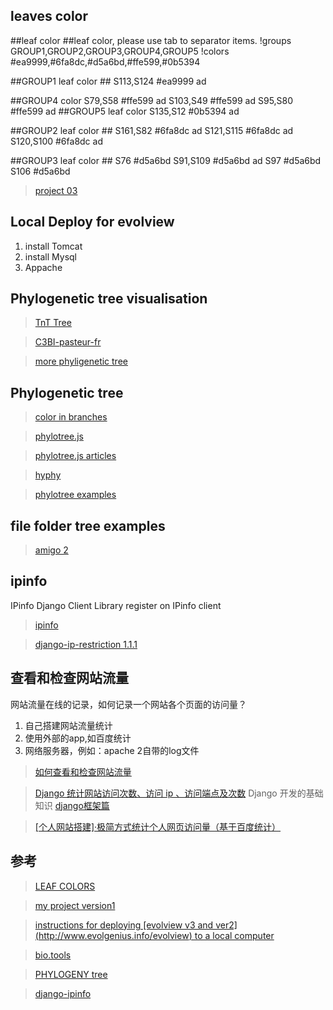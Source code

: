 ## leaves color
##leaf color
##leaf color, please use tab to separator items.
!groups	GROUP1,GROUP2,GROUP3,GROUP4,GROUP5
!colors	#ea9999,#6fa8dc,#d5a6bd,#ffe599,#0b5394

##GROUP1 leaf color ##
S113,S124   #ea9999 ad

##GROUP4 color
S79,S58   #ffe599   ad
S103,S49 #ffe599    ad
S95,S80 #ffe599 ad
##GROUP5 leaf color
S135,S12    #0b5394  ad


##GROUP2 leaf color ##
S161,S82    #6fa8dc ad
S121,S115   #6fa8dc ad
S120,S100   #6fa8dc ad

##GROUP3 leaf color ##
S76 #d5a6bd
S91,S109    #d5a6bd ad
S97	#d5a6bd
S106    #d5a6bd

>[project 03](https://www.evolgenius.info/evolview-v3/#mytrees/teatree/teatree11_03)
## Local Deploy for evolview
1. install Tomcat
2. install Mysql
3. Appache

## Phylogenetic tree visualisation

>[TnT Tree](http://tntvis.github.io/tnt.tree/examples/index.html)

>[C3BI-pasteur-fr](https://github.com/C3BI-pasteur-fr/ngphylogeny-django)

>[more phyligenetic tree](http://www.phyloxml.org/)

## Phylogenetic tree
>[color in branches](https://bl.ocks.org/spond/dbc459acfaa6f134c67d)

>[phylotree.js](https://github.com/veg/phylotree.js)

>[phylotree.js articles](https://bmcbioinformatics.biomedcentral.com/articles/10.1186/s12859-018-2283-2)

>[hyphy](http://hyphy.org/)

>[phylotree examples ](https://bl.ocks.org/spond)

## file folder tree examples
>[amigo 2](http://amigo.geneontology.org/amigo/dd_browse)


## ipinfo
IPinfo Django Client Library
register on IPinfo client

>[ipinfo](https://github.com/ipinfo/django#local-development-and-testing)

>[django-ip-restriction 1.1.1](https://pypi.org/project/django-ip-restriction/)


## 查看和检查网站流量 
网站流量在线的记录，如何记录一个网站各个页面的访问量？

1. 自己搭建网站流量统计
2. 使用外部的app,如百度统计
3. 网络服务器，例如：apache 2自带的log文件
>[如何查看和检查网站流量](https://zhuanlan.zhihu.com/p/380752061)

>[Django 统计网站访问次数、访问 ip 、访问端点及次数](https://blog.csdn.net/Fweiren/article/details/84776962)
Django 开发的基础知识
>[django框架篇 ](https://zhuanlan.zhihu.com/p/484957572)

>[[个人网站搭建]·极简方式统计个人网页访问量（基于百度统计）](https://www.cnblogs.com/xiaosongshine/p/10618638.html)

## 参考
>[LEAF COLORS](https://www.evolgenius.info/evolview-v3/helpsite/dat6.html)

>[my project version1](https://www.evolgenius.info/evolview-v3/#shared/teatree11_03_SdJOddiAUB/teatree%20:%20teatree11_03)

>[instructions for deploying [evolview v3 and ver2] (http://www.evolgenius.info/evolview) to a local computer](https://balaram26.github.io/evolview.github.io/locdeploy/)

>[bio.tools ](https://www.bio.tools/phylocloud)

>[PHYLOGENY tree](https://molbiol-tools.ca/Phylogeny.htm)

>[django-ipinfo](https://github.com/ipinfo/django)